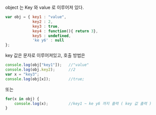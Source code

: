 object 는 Key 와 value 로 이루어져 있다.

```javascript
var obj = { key1 : "value",
            key2 : 2,
            key3 : true,
            key4 : function(){ return 3},
			key5 : undefined,
            'ke y6' : null
};
```

key 값은 문자로 이루어져있고,
호출 방법은

```javascript
console.log(obj["key1"]); 	//"value"
console.log(obj.key2);		//2
var x = "key3";
console.log(obj[x]);		//true;
```

또는 

```javascript
for(x in obj) {
    console.log(x);			//key1 ~ ke y6 까지 출력 ( key 값 출력 )
}
```

